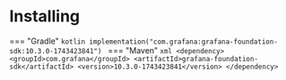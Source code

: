 # Installing

=== "Gradle"
    ```kotlin
    implementation("com.grafana:grafana-foundation-sdk:10.3.0-1743423841")
    ```
=== "Maven"
    ```xml
    <dependency>
        <groupId>com.grafana</groupId>
        <artifactId>grafana-foundation-sdk</artifactId>
        <version>10.3.0-1743423841</version>
    </dependency>
    ```
